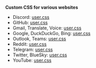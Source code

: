 **Custom CSS for various websites**

- Discord: [user.css](https://ruukulada.github.io/DiscordRevamp/theme.user.css)
- GitHub: [user.css](https://ruukulada.github.io/CustomCss/styles/github.user.css)
- Gmail, Translate, Voice: [user.css](https://ruukulada.github.io/CustomCss/styles/googleapps.user.css)
- Google, DuckDuckGo, Bing: [user.css](https://ruukulada.github.io/CustomCss/styles/search.user.css)
- Outlook, Teams: [user.css](https://ruukulada.github.io/CustomCss/styles/office.user.css)
- Reddit: [user.css](https://ruukulada.github.io/CustomCss/styles/reddit.user.css)
- Telegram: [user.css](https://ruukulada.github.io/CustomCss/styles/telegram.user.css)
- Twitter, BlueSky: [user.css](https://ruukulada.github.io/CustomCss/styles/twitter.user.css)
- YouTube: [user.css](https://ruukulada.github.io/CustomCss/styles/youtube.user.css)
